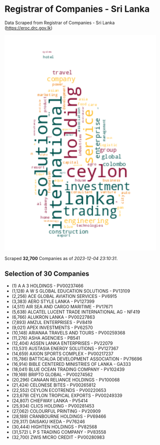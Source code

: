 # Registrar of Companies - Sri Lanka

Data Scraped from Registrar of Companies - Sri Lanka (https://eroc.drc.gov.lk)

![word-cloud](data/word_cloud.png)

Scraped **32,700** Companies as of *2023-12-04 23:10:31*.


## Selection of 30 Companies

* (1) A A 3 HOLDINGS - PV00237466
* (1,128) A W S GLOBAL EDUCATION SOLUTIONS - PV13109
* (2,256) ACE GLOBAL AVIATION SERVICES - PV6915
* (3,383) AERO STYLE LANKA - PV127399
* (4,511) AIR SEA AND CARGO MARITIME - PV17671
* (5,638) ALCATEL LUCENT TRADE INTERNATIONAL AG - NF419
* (6,766) ALUKRON LANKA - PV00227863
* (7,893) AMZUL ENTERPRISES - PV8419
* (9,021) APEX INVESTMENTS - PV62570
* (10,148) ARIANAA TRAVELS AND TOURS - PV00259368
* (11,276) ASHA AGENCIES - PB541
* (12,404) ASSEN LANKA ENTERPRISES - PV22079
* (13,531) AUSTASIA ENERGY SOLUTIONS - PV127367
* (14,659) AXION SPORTS COMPLEX - PV00217237
* (15,786) BATTICALOA DEVELOPMENT ASSOCIATION - PV76696
* (16,914) BIBLE CENTERED MINISTRIES OF LANKA - GA333
* (18,041) BLUE OCEAN TRADING COMPANY - PV102439
* (19,169) BRIPTO GLOBAL - PV00274562
* (20,296) CANAAN RELIANCE HOLDINGS - PV100068
* (21,424) CELONESE BITES - PV00265812
* (22,552) CEYLON ECOTRENDS - PV00220653
* (23,679) CEYLON TROPICAL EXPORTS - PV00249339
* (24,807) CHIEFWAY LANKA - PV5414
* (25,934) CLICS HOLDING - PV00281453
* (27,062) COLOURFUL PRINTING - PV20909
* (28,189) CRANBOURNE HOLDINGS - PV69466
* (29,317) DAISAKU IKEDA - PV76246
* (30,444) HIGHTEN HOLDINGS - PV82568
* (31,572) L P S TRADING COMPANY - PV83558
* (32,700) ZWIS MICRO CREDIT - PV00280983